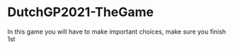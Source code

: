 # DutchGP2021-TheGame
In this game you will have to make important choices, make sure you finish 1st
